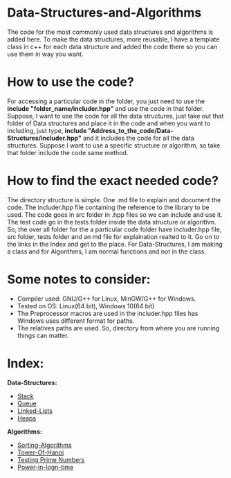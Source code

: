 # Data-Structures-and-Algorithms
The code for the most commonly used data structures and algorithms is added here. 
To make the data structures, more reusable, I have a template class in c++ for each data structure and added the code there so you can use them in way you want.

# How to use the code?
For accessing a particular code in the folder, you just need to use the <b> include "folder_name/includer.hpp" </b> and use the code in that folder.  
Suppose, I want to use the code for all the data structures, just take out that folder of Data structures and place it in the code and when you want to including, just type, <b> include "Address_to_the_code/Data-Structures/includer.hpp"</b> and it includes the code for all the data structures. 
Suppose I want to use a specific structure or algorithm, so take that folder include the code same method.

# How to find the exact needed code?
The directory structure is simple. 
One .md file to explain and document the code. 
The includer.hpp file containing the reference to the library to be used. 
The code goes in src folder in .hpp files so we can include and use it. 
The test code go in the tests folder inside the data structure or algorithm. 
So, the over all folder for the a particular code folder have includer.hpp file, src folder, tests folder and an md file for explaination realted to it. 
Go on to the links in the Index and get to the place. 
For Data-Structures, I am making a class and for Algorithms, I am normal functions and not in the class.   

# Some notes to consider:
* Compiler used: GNU/G++ for Linux, MinGW/G++ for Windows.
* Tested on OS: Linux(64 bit), Windows 10(64 bit)
* The Preprocessor macros are used in the includer.hpp files has Windows uses different format for paths. 
* The relatives paths are used. So, directory from where you are running things can matter. 

# Index:
<b> Data-Structures:</b>
* [Stack](https://github.com/HetDaftary/Data-Structures-and-Algorithms/tree/main/Data-Structures/Stack) 
* [Queue](https://github.com/HetDaftary/Data-Structures-and-Algorithms/tree/main/Data-Structures/Queue)
* [Linked-Lists](https://github.com/HetDaftary/Data-Structures-and-Algorithms/tree/main/Data-Structures/Linked-Lists)
* [Heaps](https://github.com/HetDaftary/Data-Structures-and-Algorithms/tree/main/Data-Structures/Heaps)

<b> Algorithms:</b>
* [Sorting-Algorithms](https://github.com/HetDaftary/Data-Structures-and-Algorithms/tree/main/Algorithms/Sorting-Algorithms)
* [Tower-Of-Hanoi](https://github.com/HetDaftary/Data-Structures-and-Algorithms/tree/main/Algorithms/Tower-Of-Hanoi)
* [Testing Prime Numbers](https://github.com/HetDaftary/Data-Structures-and-Algorithms/tree/main/Algorithms/Prime-Number-Test)
* [Power-in-logn-time](https://github.com/HetDaftary/Data-Structures-and-Algorithms/tree/main/Algorithms/Power-in-LogN)
